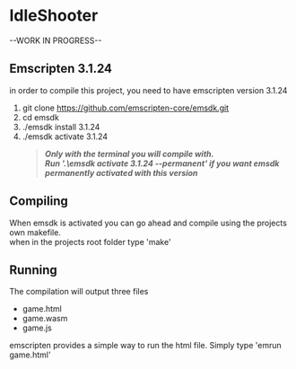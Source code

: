 
# IdleShooter

--WORK IN PROGRESS--

## Emscripten 3.1.24  
in order to compile this project, you need to have emscripten version 3.1.24

1. git clone https://github.com/emscripten-core/emsdk.git  
2. cd emsdk  
3. ./emsdk install 3.1.24  
4. ./emsdk activate 3.1.24 
    >***Only with the terminal you will compile with.***   
    >***Run '.\emsdk activate 3.1.24 --permanent' if you want emsdk permanently activated with this version***


## Compiling  
When emsdk is activated you can go ahead and compile using the projects own makefile.  
when in the projects root folder type 'make'  

## Running  
The compilation will output three files
* game.html
* game.wasm
* game.js

emscripten provides a simple way to run the html file. Simply type 'emrun game.html'
